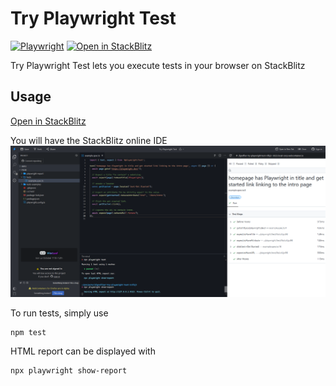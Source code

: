 # Try Playwright Test

[![Playwright](https://img.shields.io/badge/Playwright-45ba4b?logo=playwright&logoColor=white)](https://playwright.dev/) [![Open in StackBlitz](https://img.shields.io/badge/Open%20in-StackBlitz-1374ef)](https://stackblitz.com/fork/github/jfgreffier/try-playwright-test?title=Try%20Playwright%20Test)

Try Playwright Test lets you execute tests in your browser on StackBlitz

## Usage

[Open in StackBlitz](https://stackblitz.com/fork/github/jfgreffier/try-playwright-test?title=Try%20Playwright%20Test)

You will have the StackBlitz online IDE
![Try Playwright Test running on Firefox](./docs/try-playwright-test.png)

To run tests, simply use
```
npm test
```

HTML report can be displayed with
```
npx playwright show-report
```
